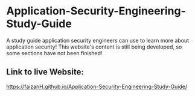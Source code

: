 # Application-Security-Engineering-Study-Guide
A study guide application security engineers can use to learn more about application security! This website's content is still being developed, so some sections have not been finished!


## Link to live Website:
https://faizanH.github.io/Application-Security-Engineering-Study-Guide/

